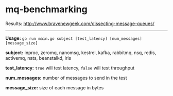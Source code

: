 mq-benchmarking
==========================

Results: http://www.bravenewgeek.com/dissecting-message-queues/
___

**Usage:** `go run main.go subject [test_latency] [num_messages] [message_size]`

**subject:** inproc, zeromq, nanomsg, kestrel, kafka, rabbitmq, nsq, redis, activemq, nats, beanstalkd, iris

**test_latency:** `true` will test latency, `false` will test throughput

**num_messages:** number of messages to send in the test

**message_size:** size of each message in bytes
